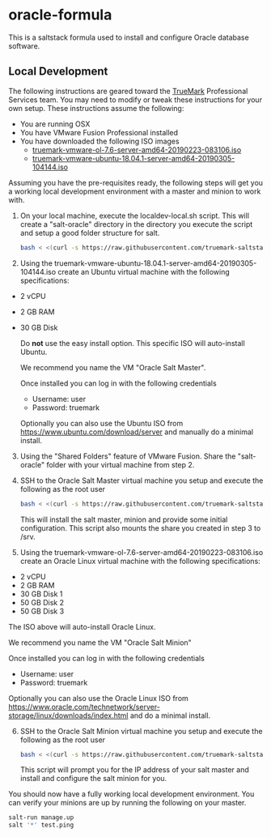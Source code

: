 # oracle-formula

This is a saltstack formula used to install and configure Oracle database software.

## Local Development

The following instructions are geared toward the [TrueMark](https://www.truemark.io) Professional Services
team. You may need to modify or tweak these instructions for your own setup. These instructions assume the
following:

* You are running OSX
* You have VMware Fusion Professional installed
* You have downloaded the following ISO images
    * [truemark-vmware-ol-7.6-server-amd64-20190223-083106.iso](http://download.truemark.io/oracle/Oracle%20Linux%207/truemark-vmware-ol-7.6-server-amd64-20190223-083106.iso)
    * [truemark-vmware-ubuntu-18.04.1-server-amd64-20190305-104144.iso](http://download.truemark.io/iso/truemark-vmware-ubuntu-18.04.1-server-amd64-20190305-104144.iso)
    
Assuming you have the pre-requisites ready, the following steps will get you a working local development environment
with a master and minion to work with.

1. On your local machine, execute the localdev-local.sh script. This will create a "salt-oracle" directory in
the directory you execute the script and setup a good folder structure for salt.

    ```bash
    bash < <(curl -s https://raw.githubusercontent.com/truemark-saltstack-formulas/oracle-formula/master/localdev-local.sh)
    ```
    
2. Using the truemark-vmware-ubuntu-18.04.1-server-amd64-20190305-104144.iso create an Ubuntu virtual machine with the following
specifications:

  * 2 vCPU
  * 2 GB RAM
  * 30 GB Disk
  
    Do **not** use the easy install option. This specific ISO will auto-install Ubuntu.
    
    We recommend you name the VM "Oracle Salt Master".

    Once installed you can log in with the following credentials
    
    * Username: user
    * Password: truemark
    
    Optionally you can also use the Ubuntu ISO from https://www.ubuntu.com/download/server and manually do a minimal install.
    
3. Using the "Shared Folders" feature of VMware Fusion. Share the "salt-oracle" folder with your virtual machine from step 2.

4. SSH to the Oracle Salt Master virtual machine you setup and execute the following as the root user

    ```bash
    bash < <(curl -s https://raw.githubusercontent.com/truemark-saltstack-formulas/oracle-formula/master/localdev-master.sh)
    ```
    
    This will install the salt master, minion and provide some initial configuration. This script also mounts the
    share you created in step 3 to /srv.

5. Using the truemark-vmware-ol-7.6-server-amd64-20190223-083106.iso create an Oracle Linux virtual machine with the following
specifications:

  * 2 vCPU
  * 2 GB RAM
  * 30 GB Disk 1
  * 50 GB Disk 2
  * 50 GB Disk 3
  
  The ISO above will auto-install Oracle Linux.
  
  We recommend you name the VM "Oracle Salt Minion"
  
  Once installed you can log in with the following credentials
  
  * Username: user
  * Password: truemark
  
  Optionally you can also use the Oracle Linux ISO from https://www.oracle.com/technetwork/server-storage/linux/downloads/index.html
  and do a minimal install.
  
6. SSH to the Oracle Salt Minion virtual machine you setup and execute the following as the root user

    ```bash
    bash < <(curl -s https://raw.githubusercontent.com/truemark-saltstack-formulas/oracle-formula/master/localdev-minion.sh)
    ```
    
    This script will prompt you for the IP address of your salt master and install and configure the salt minion for you.
    
    
You should now have a fully working local development environment.
You can verify your minions are up by running the following on your master.

```bash
salt-run manage.up
salt '*' test.ping
```